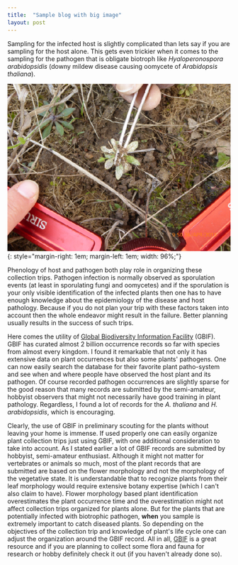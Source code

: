 ```yaml
---
title:  "Sample blog with big image"
layout: post
---
```

Sampling for the infected host is slightly complicated than lets say if you are sampling for the host alone. This gets even trickier when it comes to the sampling for the pathogen that is obligate biotroph like *Hyaloperonospora arabidopsidis* (downy mildew disease causing oomycete of *Arabidopsis thaliana*). 

![H. arabidopsidis infected A. thaliana](../assets/images/Gautam_Hpa_infectedPlant.png){: style="margin-right: 1em; margin-left: 1em; width: 96%;"}

Phenology of host and pathogen both play role in organizing these collection trips. Pathogen infection is normally observed as sporulation events (at least in sporulating fungi and oomycetes) and if the sporulation is your only visible identification of the infected plants then one has to have enough knowledge about the epidemiology of the disease and host pathology. Because if you do not plan your trip with these factors taken into account then the whole endeavor might result in the failure. Better planning usually results in the success of such trips.

Here comes the utility of <a href="https://www.gbif.org" target="_blank">Global Biodiversity Information Facility</a> (GBIF). GBIF has curated almost 2 billion occurrence records so far with species from almost every kingdom. I found it remarkable that not only it has extensive data on plant occurrences but also some plants' pathogens. One can now easily search the database for their favorite plant patho-system and see when and where people have observed the host plant and its pathogen. Of course recorded pathogen occurrences are slightly sparse for the good reason that  many records are submitted by the semi-amateur, hobbyist observers that might not necessarily have good training in plant pathology. Regardless, I found a lot of records for the *A. thaliana* and *H. arabidopsidis*, which is encouraging.


Clearly, the use of GBIF in preliminary scouting for the plants without leaving your home is immense. If used properly one can easily organize plant collection trips just using GBIF, with one additional consideration to take into account. As I stated earlier a lot of GBIF records are submitted by hobbyist, semi-amateur enthusiast. Although it might not matter for vertebrates or animals so much, most of the plant records that are submitted are based on the flower morphology and not the morphology of the vegetative state. It is understandable that to recognize plants from their leaf morphology would require extensive botany expertise (which I can't also claim to have). Flower morphology based plant identification overestimates the plant occurrence time and the overestimation might not  affect collection trips organized for plants alone. But for the plants that are potentially infected with biotrophic pathogen, **when** you sample is extremely important to catch diseased plants. So depending on the objectives of the collection trip and knowledge of plant's life cycle one can adjust the organization around the GBIF record. All in all, <a href="https://www.gbif.org" target="_blank">GBIF</a> is a great resource and if you are planning to collect some flora and fauna for research or hobby definitely check it out (if you haven't already done so).
